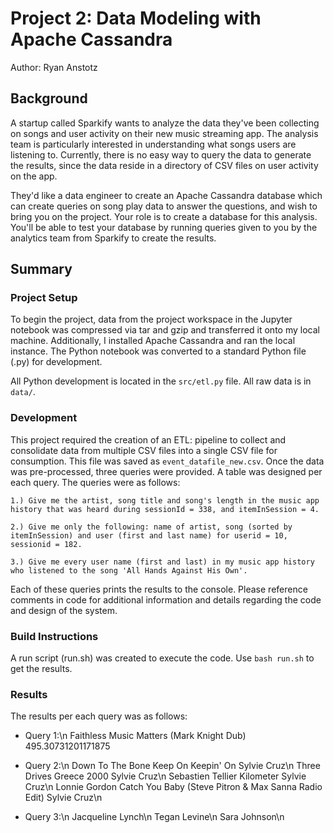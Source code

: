 # Project 2: Data Modeling with Apache Cassandra

Author: Ryan Anstotz

## Background

A startup called Sparkify wants to analyze the data they've been collecting on songs and user activity on their new music streaming app. The analysis team is particularly interested in understanding what songs users are listening to. Currently, there is no easy way to query the data to generate the results, since the data reside in a directory of CSV files on user activity on the app.

They'd like a data engineer to create an Apache Cassandra database which can create queries on song play data to answer the questions, and wish to bring you on the project. Your role is to create a database for this analysis. You'll be able to test your database by running queries given to you by the analytics team from Sparkify to create the results.

## Summary

### Project Setup

To begin the project, data from the project workspace in the Jupyter notebook was compressed via tar and gzip and transferred it onto my local machine. Additionally, I installed Apache Cassandra and ran the local instance. The Python notebook was converted to a standard Python file (.py) for development.

All Python development is located in the `src/etl.py` file. All raw data is in `data/`.

### Development

This project required the creation of an ETL: pipeline to collect and consolidate data from multiple CSV files into a single CSV file for consumption. This file was saved as `event_datafile_new.csv`. Once the data was pre-processed, three queries were provided. A table was designed per each query. The queries were as follows:

    1.) Give me the artist, song title and song's length in the music app history that was heard during sessionId = 338, and itemInSession = 4.

    2.) Give me only the following: name of artist, song (sorted by itemInSession) and user (first and last name) for userid = 10, sessionid = 182.

    3.) Give me every user name (first and last) in my music app history who listened to the song 'All Hands Against His Own'.

Each of these queries prints the results to the console. Please reference comments in code for additional information and details regarding the code and design of the system.

### Build Instructions

A run script (run.sh) was created to execute the code. Use `bash run.sh` to get the results.

### Results

The results per each query was as follows:

- Query 1:\n
  Faithless Music Matters (Mark Knight Dub) 495.30731201171875

- Query 2:\n
  Down To The Bone Keep On Keepin' On Sylvie Cruz\n
  Three Drives Greece 2000 Sylvie Cruz\n
  Sebastien Tellier Kilometer Sylvie Cruz\n
  Lonnie Gordon Catch You Baby (Steve Pitron & Max Sanna Radio Edit) Sylvie Cruz\n

- Query 3:\n
  Jacqueline Lynch\n
  Tegan Levine\n
  Sara Johnson\n
